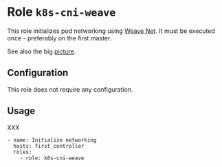 # Role `k8s-cni-weave`

This role initializes pod networking using [Weave Net](https://www.weave.works/docs/net/latest/overview/). It must be executed once - preferably on the first master.

See also the big [picture](../../docs/roles.md).

## Configuration

This role does not require any configuration.

## Usage

XXX

```ansible
- name: Initialize networking
  hosts: first_controller
  roles:
    - role: k8s-cni-weave
```
